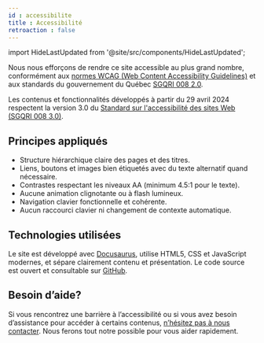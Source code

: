 ```yaml
---
id : accessibilite
title : Accessibilité
retroaction : false
---
```


import HideLastUpdated from '@site/src/components/HideLastUpdated';

<HideLastUpdated/>

Nous nous efforçons de rendre ce site accessible au plus grand nombre, conformément aux [normes WCAG (Web Content Accessibility Guidelines)](https://www.w3.org/WAI/standards-guidelines/wcag/) et aux standards du gouvernement du Québec [SGQRI 008 2.0](https://cdn-contenu.quebec.ca/cdn-contenu/adm/min/cybersecurite_numerique/Standard_sur_l_accessibilite/standard-access-web.pdf).

Les contenus et fonctionnalités développés à partir du 29 avril 2024 respectent la version 3.0 du [Standard sur l'accessibilité des sites Web (SGQRI 008 3.0)](https://www.quebec.ca/gouvernement/ministere/cybersecurite-numerique/publications/standard-accessibilite-sites-web).

## Principes appliqués

- Structure hiérarchique claire des pages et des titres.
- Liens, boutons et images bien étiquetés avec du texte alternatif quand nécessaire.
- Contrastes respectant les niveaux AA (minimum 4.5:1 pour le texte).
- Aucune animation clignotante ou à flash lumineux.
- Navigation clavier fonctionnelle et cohérente.
- Aucun raccourci clavier ni changement de contexte automatique.

## Technologies utilisées

Le site est développé avec [Docusaurus](https://docusaurus.io/), utilise HTML5, CSS et JavaScript modernes, et sépare clairement contenu et présentation. Le code source est ouvert et consultable sur [GitHub](https://github.com/bibudem/techno).

## Besoin d’aide?

Si vous rencontrez une barrière à l’accessibilité ou si vous avez besoin d’assistance pour accéder à certains contenus, [n’hésitez pas à nous contacter](./nous-joindre). Nous ferons tout notre possible pour vous aider rapidement.


